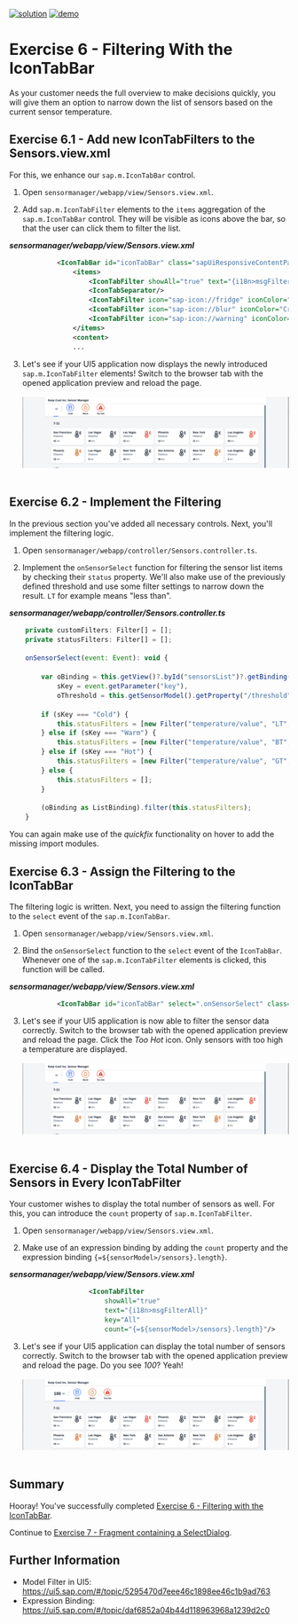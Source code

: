 [![solution](https://flat.badgen.net/badge/solution/available/green?icon=github)](../../../../tree/code/ex6)
[![demo](https://flat.badgen.net/badge/demo/deployed/blue?icon=chrome)](https://SAP-samples.github.io/teched2022-AD163/ex6/sensormanager/webapp/)

# Exercise 6 - Filtering With the IconTabBar

As your customer needs the full overview to make decisions quickly, you will give them an option to narrow down the list of sensors based on the current sensor temperature.

## Exercise 6.1 - Add new IconTabFilters to the Sensors.view.xml

For this, we enhance our `sap.m.IconTabBar` control.

1. Open `sensormanager/webapp/view/Sensors.view.xml`.

2. Add `sap.m.IconTabFilter` elements to the `items` aggregation of the `sap.m.IconTabBar` control. They will be visible as icons above the bar, so that the user can click them to filter the list.

***sensormanager/webapp/view/Sensors.view.xml***

````xml
            <IconTabBar id="iconTabBar" class="sapUiResponsiveContentPadding">
                <items>
                    <IconTabFilter showAll="true" text="{i18n>msgFilterAll}" key="All"/>
                    <IconTabSeparator/>
                    <IconTabFilter icon="sap-icon://fridge" iconColor="Default" text="{i18n>msgFilterCold}" key="Cold"/>
                    <IconTabFilter icon="sap-icon://blur" iconColor="Critical" text="{i18n>msgFilterWarm}" key="Warm"/>
                    <IconTabFilter icon="sap-icon://warning" iconColor="Negative" text="{i18n>msgFilterHot}" key="Hot"/>
                </items>
                <content>
                ...
````

3. Let's see if your UI5 application now displays the newly introduced `sap.m.IconTabFilter` elements! Switch to the browser tab with the opened application preview and reload the page.
<br><br>![](images/06_01_0010.png)<br><br>

## Exercise 6.2 - Implement the Filtering

In the previous section you've added all necessary controls. Next, you'll implement the filtering logic.

1. Open `sensormanager/webapp/controller/Sensors.controller.ts`.

2. Implement the `onSensorSelect` function for filtering the sensor list items by checking their `status` property. We'll also make use of the previously defined threshold and use some filter settings to narrow down the result. `LT` for example means "less than".

***sensormanager/webapp/controller/Sensors.controller.ts***

````js
    private customFilters: Filter[] = [];
    private statusFilters: Filter[] = [];

    onSensorSelect(event: Event): void {

        var oBinding = this.getView()?.byId("sensorsList")?.getBinding("items"),
            sKey = event.getParameter("key"),
            oThreshold = this.getSensorModel().getProperty("/threshold");

        if (sKey === "Cold") {
            this.statusFilters = [new Filter("temperature/value", "LT", oThreshold.warm, false)];
        } else if (sKey === "Warm") {
            this.statusFilters = [new Filter("temperature/value", "BT", oThreshold.warm, oThreshold.hot)];
        } else if (sKey === "Hot") {
            this.statusFilters = [new Filter("temperature/value", "GT", oThreshold.hot, false)];
        } else {
            this.statusFilters = [];
        }

        (oBinding as ListBinding).filter(this.statusFilters);
    }
````

You can again make use of the *quickfix* functionality on hover to add the missing import modules.

## Exercise 6.3 - Assign the Filtering to the IconTabBar

The filtering logic is written. Next, you need to assign the filtering function to the `select` event of the `sap.m.IconTabBar`.

1. Open `sensormanager/webapp/view/Sensors.view.xml`.

2. Bind the `onSensorSelect` function to the `select` event of the `IconTabBar`. Whenever one of the `sap.m.IconTabFilter` elements is clicked, this function will be called.

***sensormanager/webapp/view/Sensors.view.xml***

````xml
            <IconTabBar id="iconTabBar" select=".onSensorSelect" class="sapUiResponsiveContentPadding">
````

3. Let's see if your UI5 application is now able to filter the sensor data correctly. Switch to the browser tab with the opened application preview and reload the page. Click the *Too Hot* icon. Only sensors with too high a temperature are displayed.
<br><br>![](images/06_01_0010.png)<br><br>

## Exercise 6.4 - Display the Total Number of Sensors in Every IconTabFilter

Your customer wishes to display the total number of sensors as well. For this, you can introduce the `count` property of `sap.m.IconTabFilter`.

1. Open `sensormanager/webapp/view/Sensors.view.xml`.

2. Make use of an expression binding by adding the `count` property and the expression binding `{=${sensorModel>/sensors}.length}`.

***sensormanager/webapp/view/Sensors.view.xml***

````xml
                    <IconTabFilter
                        showAll="true"
                        text="{i18n>msgFilterAll}"
                        key="All"
                        count="{=${sensorModel>/sensors}.length}"/>
````

3. Let's see if your UI5 application can display the total number of sensors correctly. Switch to the browser tab with the opened application preview and reload the page. Do you see *100*? Yeah!
<br><br>![](images/06_04_0010.png)<br><br>

## Summary

Hooray! You've successfully completed [Exercise 6 - Filtering with the IconTabBar](#exercise-6---filtering-with-the-icontabbar).

Continue to [Exercise 7 - Fragment containing a SelectDialog](../ex7/README.md).

## Further Information

* Model Filter in UI5: https://ui5.sap.com/#/topic/5295470d7eee46c1898ee46c1b9ad763
* Expression Binding: https://ui5.sap.com/#/topic/daf6852a04b44d118963968a1239d2c0

